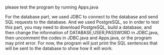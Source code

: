 please test the program by running Apps.java

For the database part, we used JDBC to connect to the database and send SQL requests to the database.
And we used PostgreSQL, so in order to test this part, you may need to download PostgreSQL, build a database,
and then change the information of DATABASE,USER,PASSWORD in JDBC.java, then uncomment the codes in JDBC.java 
and Apps.java, or the program may print error. For now, the program will just print the SQL sentences that will
be sent to the database to show how it will work.